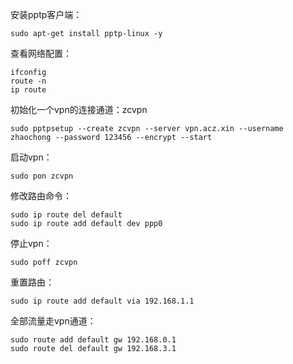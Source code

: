 安装pptp客户端：
```
sudo apt-get install pptp-linux -y
```

查看网络配置：
```
ifconfig
route -n
ip route
```

初始化一个vpn的连接通道：zcvpn
```
sudo pptpsetup --create zcvpn --server vpn.acz.xin --username zhaochong --password 123456 --encrypt --start
```

启动vpn：
```
sudo pon zcvpn
```

修改路由命令：
```
sudo ip route del default
sudo ip route add default dev ppp0
```

停止vpn：
```
sudo poff zcvpn
```

重置路由：
```
sudo ip route add default via 192.168.1.1
```

全部流量走vpn通道：
```
sudo route add default gw 192.168.0.1
sudo route del default gw 192.168.3.1
```

